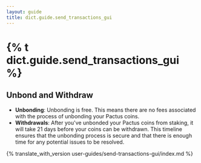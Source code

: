 ```yaml
---
layout: guide
title: dict.guide.send_transactions_gui
---
```


# {% t dict.guide.send_transactions_gui %}

## Unbond and Withdraw

- **Unbonding**: Unbonding is free. This means there are no fees associated with the process of unbonding your Pactus coins.
- **Withdrawals**: After you've unbonded your Pactus coins from staking, it will take 21 days before your coins can be withdrawn. This timeline ensures that the unbonding process is secure and that there is enough time for any potential issues to be resolved.

{% translate_with_version user-guides/send-transactions-gui/index.md %}
